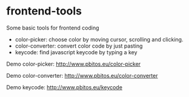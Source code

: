 # frontend-tools
Some basic tools for frontend coding

* color-picker: choose color by moving cursor, scrolling and clicking.
* color-converter: convert color code by just pasting
* keycode: find javascript keycode by typing a key

Demo color-picker:
http://www.pbitos.eu/color-picker

Demo color-converter:
http://www.pbitos.eu/color-converter

Demo keycode:
http://www.pbitos.eu/keycode
